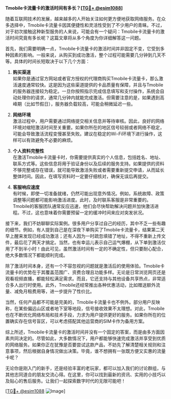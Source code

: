 **Tmobile卡流量卡的激活时间有多长？[[TG💪+ @esim1088](https://t.me/s/esim1088)]**

随着互联网技术的发展，越来越多的人开始关注如何更方便地获取网络服务。在众多选择中，Tmobile卡流量卡因其便捷性和灵活性受到了不少用户的青睐。不过，对于初次接触这种新型服务的人来说，可能会有一个疑问：Tmobile卡流量卡的激活时间究竟有多长呢？这篇文章将从多个角度为你详细解答这一问题。

首先，我们需要明确一点，Tmobile卡流量卡的激活时间并非固定不变，它受到多种因素的影响。一般来说，从购买到成功激活，整个过程可能需要几分钟到几天不等。具体的时间长短取决于以下几个方面：

1. **购买渠道**  
如果你是通过官方网站或者官方授权的代理商购买Tmobile卡流量卡，那么激活速度通常较快。这是因为这些渠道提供的卡品质量有保障，并且与Tmobile的服务器连接较为稳定。一旦你按照指示完成信息填写和支付操作，系统会自动处理你的请求，通常几分钟内就能完成激活。但需要注意的是，如果遇到高峰期（比如节假日），服务器负载较高，可能会稍微延迟一些。

2. **网络环境**  
激活过程中，用户需要通过网络提交相关信息并等待审核。因此，良好的网络环境对缩短激活时间至关重要。如果你所在的地区信号较弱或者网络不稳定，可能会导致激活流程变慢甚至失败。建议在稳定的Wi-Fi环境下进行操作，这样可以有效避免不必要的麻烦。

3. **个人资料完整性**  
在激活Tmobile卡流量卡时，你需要提供真实的个人信息，包括姓名、地址、联系方式等。这些信息将用于验证身份以及后续的服务支持。如果提供的资料不够完整或存在错误，就可能导致激活失败或者需要重新提交申请，从而延长整体时间。因此，在填写资料时一定要仔细核对，确保无误后再提交。

4. **客服响应速度**  
有时候，即使一切准备就绪，仍然可能出现意外情况。例如，系统故障、政策调整等问题都可能影响激活进度。此时，及时联系客服是非常重要的。Tmobile的客服团队通常反应迅速，他们会尽快帮助解决问题并加快激活进程。不过，这也意味着你需要预留一定的缓冲时间来应对突发状况。

接下来，我们不妨聊聊实际案例。很多用户分享过自己的经历，其中不乏一些有趣的细节。例如，有人提到自己是在深夜下单购买了Tmobile卡流量卡，结果第二天早上醒来发现已经成功激活；还有人因为一时疏忽填错了地址，不得不重新上传文件，最后花了两天才搞定。当然，也有幸运儿表示自己运气爆棚，从下单到激活仅用了不到半小时！由此可见，虽然激活时间有一定的不确定性，但只要耐心配合，绝大多数情况下都能顺利完成。

除了激活时间本身，还有一个不容忽视的问题就是激活后的使用体验。Tmobile卡流量卡的优势在于其覆盖范围广、资费合理且功能多样。无论是日常浏览网页还是观看视频直播，都能轻松满足需求。而且，它还支持与其他设备共享热点，非常适合多人出行时使用。此外，Tmobile还经常推出各种优惠活动，比如赠送额外流量、减免月租费用等，进一步提升了性价比。

当然，任何产品都不可能是完美的，Tmobile卡流量卡也不例外。部分用户反映称，在某些偏远山区或者地下室等地段，信号接收效果不太理想。对此，Tmobile也在不断优化网络布局和技术手段，力求为用户提供更好的服务。如果你所在的位置确实存在信号盲区，可以考虑搭配其他运营商的SIM卡作为备用方案。

综上所述，Tmobile卡流量卡的激活时间并没有一个固定的答案，而是由多方面因素共同决定的。尽管如此，大多数情况下，用户都能够快速完成激活并享受到优质的网络服务。如果你正在犹豫是否要尝试这款产品，不妨先了解清楚相关规则和注意事项，然后根据自身情况做出决策。毕竟，谁不想拥有一张既方便又实惠的流量卡呢？

无论你是刚入门的新手，还是经验丰富的老玩家，都可以加入我们的讨论群组，与其他志同道合的朋友交流心得。在这里，你可以找到最新的资讯、实用的小技巧以及贴心的售后服务。让我们一起探索数字时代的无限可能吧！

[[TG💪+ @esim1088](https://t.me/s/esim1088) ![Image](https://i.postimg.cc/4NQfJmqS/Snipaste-2025-05-13-00-14-12.png)]